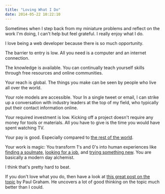 ```yaml
---
title: "Loving What I Do"
date: 2014-05-22 10:22:10
---
```


Sometimes when I step back from my miniature problems and reflect on the work I'm doing, I can't help but feel grateful. I really enjoy what I do.

I love being a web developer because there is so much opportunity.

The barrier to entry is low. All you need is a computer and an internet connection.

The knowledge is available. You can continually teach yourself skills through free resources and online communities.

Your reach is global. The things you make can be seen by people who live all over the world.

Your role models are accessible. Your In a single tweet or email, I can strike up a conversation with industry leaders at the top of my field, who typically put their contact information online.

Your required investment is low. Kicking off a project doesn't require any money for tools or materials. All you have to give is the time you would have spent watching TV.

Your pay is good. Especially compared to [the rest of the world][1].

 [1]: http://www.dailymail.co.uk/news/article-2082385/We-1--You-need-34k-income-global-elite--half-worlds-richest-live-U-S.html

Your work is magic: You transform 1's and 0's into human experiences like [finding a soulmate][2], [looking for a job][3], and [trying something new][4]. You are basically a modern day alchemist.

 [2]: https://www.okcupid.com/
 [3]: http://www.monster.com/
 [4]: https://www.vayable.com/

I think that's pretty hard to beat.

If you don't love what you do, then have a look at [this great post on the topic][5] by Paul Graham. He uncovers a lot of good thinking on the topic much better than I could.

 [5]: http://www.paulgraham.com/love.html

